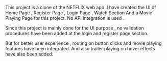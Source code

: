 
This project is a clone of the NETFLIX web app .I have created the UI of Home Page , Register Page , Login Page , Watch Section And a Movie Playing Page for this project. No API integration is used .

Since this project is mainly done for the UI purpose , no validation procedures have been added at the login and register page section.

But for better user experience , routing on button clicks and movie playing features have been integrated.
And also trailer playing on hover effects have also been added.
